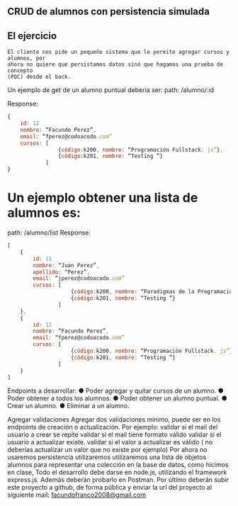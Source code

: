 ## CRUD de alumnos con persistencia simulada

## El ejercicio

    El cliente nos pide un pequeño sistema que le permite agregar cursos y alumnos, por
    ahora no quiere que persistamos datos sinó que hagamos una prueba de concepto
    (POC) desde el back.

Un ejemplo de get de un alumno puntual debería ser:
path: /alumno/:id

Response:

```javascript
{
    id: 12
    nombre: “Facundo Perez”,
    email: “fperez@codoacodo.com”
    cursos: [
                {código:k200, nombre: “Programación Fullstack. js”},
                {código:k201, nombre: “Testing ”}
            ]
}
```
# Un ejemplo obtener una lista de alumnos es:
  path: /alumno/list
  Response:
  
``` javascript
[
    {
        id: 11
        nombre: “Juan Perez”,
        apellido: “Perez”,
        email: “jperez@codoacodo.com”
        cursos: [
                    {código:k200, nombre: “Paradigmas de la Programación”},
                    {código:k201, nombre: “Testing ”}
                ]
    },
    {
        id: 12
        nombre: “Facundo Perez”,
        email: “fperez@codoacodo.com”
        cursos: [
                    {código:k200, nombre: “Programación Fullstack. js”},
                    {código:k201, nombre: “Testing ”}
                ]
    }
]

```

Endpoints a desarrollar:
● Poder agregar y quitar cursos de un alumno.
● Poder obtener a todos los alumnos.
● Poder obtener un alumno puntual.
● Crear un alumno.
● Eliminar a un alumno.

Agregar validaciones
Agregar dos validaciones mínimo, puede ser en los endpoints de creación o
actualización. Por ejemplo:
validar si el mail del usuario a crear se repite
validar si el mail tiene formato válido
validar si el usuario a actualizar existe.
validar si el valor a actualizar es válido ( no deberías actualizar un valor que no existe por
ejemplo)
Por ahora no usaremos persistencia utilizaremos utilizaremos una lista de objetos
alumnos para representar una colección en la base de datos, como hicimos en clase,
Todo el desarrollo debe darse en node.js, utilizando el framework express.js. Además
deberán probarlo en Postman.
Por último deberán subir este proyecto a github, de forma pública y enviar la url del
proyecto al siguiente mail:
facundofranco2008@gmail.com
